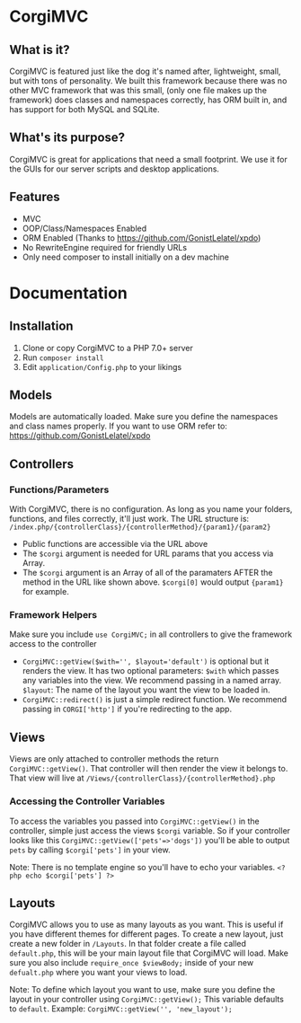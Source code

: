 # CorgiMVC

## What is it?
CorgiMVC is featured just like the dog it's named after, lightweight, small, but with tons of personality. We built this framework because there was no other MVC framework that was this small, (only one file makes up the framework) does classes and namespaces correctly, has ORM built in, and has support for both MySQL and SQLite.

## What's its purpose?
CorgiMVC is great for applications that need a small footprint. We use it for the GUIs for our server scripts and desktop applications.

## Features
- MVC
- OOP/Class/Namespaces Enabled
- ORM Enabled (Thanks to https://github.com/GonistLelatel/xpdo)
- No RewriteEngine required for friendly URLs
- Only need composer to install initially on a dev machine

# Documentation

## Installation

1. Clone or copy CorgiMVC to a PHP 7.0+ server
1. Run `composer install`
1. Edit `application/Config.php` to your likings

## Models

Models are automatically loaded. Make sure you define the namespaces and class names properly. If you want to use ORM refer to: https://github.com/GonistLelatel/xpdo

## Controllers

### Functions/Parameters

With CorgiMVC, there is no configuration. As long as you name your folders, functions, and files correctly, it'll just work. The URL structure is: `/index.php/{controllerClass}/{controllerMethod}/{param1}/{param2}`

- Public functions are accessible via the URL above
- The `$corgi` argument is needed for URL params that you access via Array.
- The `$corgi` argument is an Array of all of the paramaters AFTER the method in the URL like shown above. `$corgi[0]` would output `{param1}` for example.

### Framework Helpers

Make sure you include `use CorgiMVC;` in all controllers to give the framework access to the controller

- `CorgiMVC::getView($with='', $layout='default')` is optional but it renders the view. It has two optional parameters: `$with` which passes any variables into the view. We recommend passing in a named array. `$layout`: The name of the layout you want the view to be loaded in.
- `CorgiMVC::redirect()` is just a simple redirect function. We recommend passing in `CORGI['http']` if you're redirecting to the app.

## Views

Views are only attached to controller methods the return `CorgiMVC::getView()`. That controller will then render the view it belongs to. That view will live at `/Views/{controllerClass}/{controllerMethod}.php`

### Accessing the Controller Variables

To access the variables you passed into `CorgiMVC::getView()` in the controller, simple just access the views `$corgi` variable. So if your controller looks like this `CorgiMVC::getView(['pets'=>'dogs'])` you'll be able to output `pets` by calling `$corgi['pets']` in your view. 

Note: There is no template engine so you'll have to echo your variables. `<?php echo $corgi['pets'] ?>`


## Layouts

CorgiMVC allows you to use as many layouts as you want. This is useful if you have different themes for different pages. To create a new layout, just create a new folder in `/Layouts`. In that folder create a file called `default.php`, this will be your main layout file that CorgiMVC will load. Make sure you also include `require_once $viewBody;` inside of your new `defualt.php` where you want your views to load.

Note: To define which layout you want to use, make sure you define the layout in your controller using `CorgiMVC::getView();` This variable defaults to `default`. Example: `CorgiMVC::getView('', 'new_layout');`

